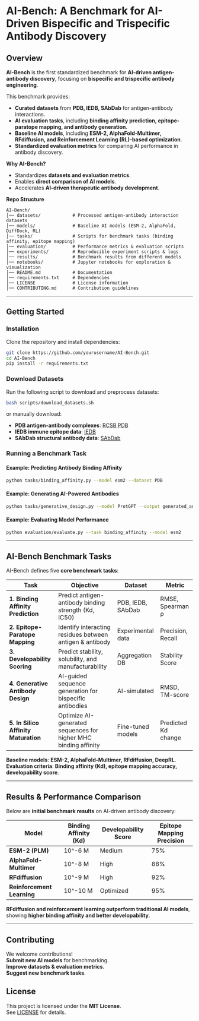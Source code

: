 # **AI-Bench: A Benchmark for AI-Driven Bispecific and Trispecific Antibody Discovery**

## **Overview**
**AI-Bench** is the first standardized benchmark for **AI-driven antigen-antibody discovery**, focusing on **bispecific and trispecific antibody engineering**.  

This benchmark provides:
- **Curated datasets** from **PDB, IEDB, SAbDab** for antigen-antibody interactions.
- **AI evaluation tasks**, including **binding affinity prediction, epitope-paratope mapping, and antibody generation**.
- **Baseline AI models**, including **ESM-2, AlphaFold-Multimer, RFdiffusion, and Reinforcement Learning (RL)-based optimization**.
- **Standardized evaluation metrics** for comparing AI performance in antibody discovery.

**Why AI-Bench?**
- Standardizes **datasets and evaluation metrics**.
- Enables **direct comparison of AI models**.
- Accelerates **AI-driven therapeutic antibody development**.

**Repo Structure**
```plaintext
AI-Bench/
│── datasets/            # Processed antigen-antibody interaction datasets
│── models/              # Baseline AI models (ESM-2, AlphaFold, DiffDock, RL)
│── tasks/               # Scripts for benchmark tasks (binding affinity, epitope mapping)
│── evaluation/          # Performance metrics & evaluation scripts
│── experiments/         # Reproducible experiment scripts & logs
│── results/             # Benchmark results from different models
│── notebooks/           # Jupyter notebooks for exploration & visualization
│── README.md            # Documentation
│── requirements.txt     # Dependencies
│── LICENSE              # License information
│── CONTRIBUTING.md      # Contribution guidelines
```

---

## **Getting Started**
### **Installation**
Clone the repository and install dependencies:

```bash
git clone https://github.com/yourusername/AI-Bench.git
cd AI-Bench
pip install -r requirements.txt
```

### **Download Datasets**
Run the following script to download and preprocess datasets:

```bash
bash scripts/download_datasets.sh
```

or manually download:
- **PDB antigen-antibody complexes**: [RCSB PDB](https://www.rcsb.org/)
- **IEDB immune epitope data**: [IEDB](https://www.iedb.org/)
- **SAbDab structural antibody data**: [SAbDab](http://opig.stats.ox.ac.uk/webapps/newsabdab/)

### **Running a Benchmark Task**
#### **Example: Predicting Antibody Binding Affinity**
```bash
python tasks/binding_affinity.py --model esm2 --dataset PDB
```
#### **Example: Generating AI-Powered Antibodies**
```bash
python tasks/generative_design.py --model ProtGPT --output generated_antibodies.fasta
```
#### **Example: Evaluating Model Performance**
```bash
python evaluation/evaluate.py --task binding_affinity --model esm2
```

---

## **AI-Bench Benchmark Tasks**
AI-Bench defines five **core benchmark tasks**:

| **Task**                     | **Objective**                                            | **Dataset**       | **Metric**            |
|------------------------------|--------------------------------------------------------|-------------------|-----------------------|
| **1. Binding Affinity Prediction** | Predict antigen-antibody binding strength (Kd, IC50) | PDB, IEDB, SAbDab | RMSE, Spearman ρ |
| **2. Epitope-Paratope Mapping**   | Identify interacting residues between antigen & antibody | Experimental data | Precision, Recall    |
| **3. Developability Scoring**     | Predict stability, solubility, and manufacturability | Aggregation DB    | Stability Score      |
| **4. Generative Antibody Design** | AI-guided sequence generation for bispecific antibodies | AI-simulated     | RMSD, TM-score      |
| **5. In Silico Affinity Maturation** | Optimize AI-generated sequences for higher MHC binding affinity | Fine-tuned models | Predicted Kd change  |

**Baseline models**: **ESM-2, AlphaFold-Multimer, RFdiffusion, DeepRL**.  
**Evaluation criteria**: **Binding affinity (Kd), epitope mapping accuracy, developability score**.

---

## **Results & Performance Comparison**
Below are **initial benchmark results** on AI-driven antibody discovery:

| **Model**                 | **Binding Affinity (Kd)** | **Developability Score** | **Epitope Mapping Precision** |
|---------------------------|--------------------------|--------------------------|--------------------------------|
| **ESM-2 (PLM)**           | 10^-6 M                  | Medium                   | 75%                            |
| **AlphaFold-Multimer**    | 10^-8 M                  | High                     | 88%                            |
| **RFdiffusion**           | 10^-9 M                  | High                     | 92%                            |
| **Reinforcement Learning**| 10^-10 M                 | Optimized                | 95%                            |

**RFdiffusion and reinforcement learning outperform traditional AI models**, showing **higher binding affinity and better developability**.

---

## **Contributing**
We welcome contributions!  
**Submit new AI models** for benchmarking.  
**Improve datasets & evaluation metrics**.  
**Suggest new benchmark tasks**.  

## **License**
This project is licensed under the **MIT License**.  
See [LICENSE](LICENSE) for details.
